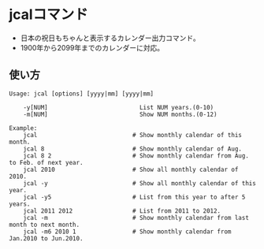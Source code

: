 jcalコマンド
=============

* 日本の祝日もちゃんと表示するカレンダー出力コマンド。
* 1900年から2099年までのカレンダーに対応。


使い方
-----
    Usage: jcal [options] [yyyy|mm] [yyyy|mm]

        -y[NUM]                          List NUM years.(0-10)
        -m[NUM]                          Show NUM months.(0-12)

    Example:
        jcal                           # Show monthly calendar of this month.
        jcal 8                         # Show monthly calendar of Aug.
        jcal 8 2                       # Show monthly calendar from Aug. to Feb. of next year.
        jcal 2010                      # Show all monthly calendar of 2010.
        jcal -y                        # Show all monthly calendar of this year.
        jcal -y5                       # List from this year to after 5 years.
        jcal 2011 2012                 # List from 2011 to 2012.
        jcal -m                        # Show monthly calendar from last month to next month.
        jcal -m6 2010 1                # Show monthly calendar from Jan.2010 to Jun.2010.
